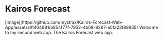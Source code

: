 <h1>Kairos Forecast</h1>
[image](https://github.com/mystrax/Kairos-Forecast-Web-App/assets/91404681/b854f77f-7952-4b08-9297-a0fa23f89935)
Welcome to my second web app. The Kairos Forecast web app.
